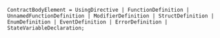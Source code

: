 <!-- This file is generated automatically by infrastructure scripts. Please don't edit by hand. -->

```{ .ebnf .slang-ebnf #ContractBodyElement }
ContractBodyElement = UsingDirective | FunctionDefinition | UnnamedFunctionDefinition | ModifierDefinition | StructDefinition | EnumDefinition | EventDefinition | ErrorDefinition | StateVariableDeclaration;
```
